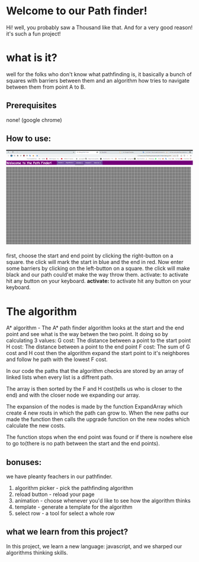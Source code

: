 # Welcome to our Path finder!

Hi! well, you probably saw a Thousand like that. And for a very good reason! it's such a fun project!
# what is it?

well for the folks who don't know what pathfinding is, it basically a bunch of squares with barriers between them and an algorithm how tries to navigate between them from point A to B.
## Prerequisites
none! (google chrome)
## How to use:

![using description](https://raw.githubusercontent.com/ben-and-yahel/path_finder/master/Hnet-image.gif)
first, choose the start and end point by clicking the right-button on a square. the click will mark the start in blue and the end in red. Now enter some barriers by clicking on the left-button on a square. the click will make black and our path could'et make the way throw them. activate: to activate hit any button on your keyboard.
**activate:**
to activate hit any button on your keyboard.

# The algorithm

A* algorithm - The A* path finder algorithm looks at the start and the end point and see what is the way betwen the two point. It doing so by calculating 3 values:
G cost: The distance between a point to the start point
H cost: The distance between a point to the end point
F cost: The sum of G cost and H cost
then the algorithm expand the start point to it's neighbores and follow he path with the lowest F cost.

In our code the paths that the algorithm checks are stored by an array of linked lists when every list is a diffrent path. 

The array is then sorted by the F and H cost(tells us who is closer to the end) and with the closer node we expanding our array. 

The expansion of the nodes is made by the function ExpandArray which create 4 new routs in which the path can grow to. 
When the new paths our made the function then calls the upgrade function on the new nodes which calculate the new costs.

The function stops when the end point was found or if there is nowhere else to go to(there is no path between the start and the end points). 

## bonuses:

we have pleanty feachers in our pathfinder.
1. algorithm picker - pick the pathfinding algorithm
2. reload button - reload your page
3. animation - choose whenever you'd like to see how the algorithm thinks
4. template - generate a template for the algorithm
5. select row - a tool for select a whole row
## what we learn from this project?

In this project, we learn a new language: javascript, and we sharped our algorithms thinking skills.

